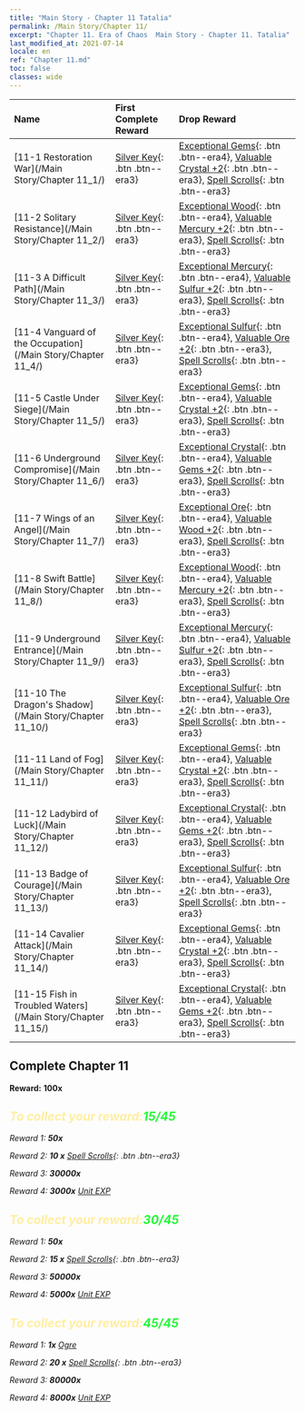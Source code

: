 ```yaml
---
title: "Main Story - Chapter 11 Tatalia"
permalink: /Main Story/Chapter 11/
excerpt: "Chapter 11. Era of Chaos  Main Story - Chapter 11. Tatalia"
last_modified_at: 2021-07-14
locale: en
ref: "Chapter 11.md"
toc: false
classes: wide
---
```


  | Name |  First Complete Reward | Drop Reward |
  |:------------|:------------|:------------| 
  | [11-1 Restoration War](/Main Story/Chapter 11_1/) | [Silver Key](/Items/con_693/){: .btn .btn--era3} | [Exceptional Gems](/Items/mat_37/){: .btn .btn--era4}, [Valuable Crystal +2](/Items/mat_31/){: .btn .btn--era3}, [Spell Scrolls](/Items/con_694/){: .btn .btn--era3} |
  | [11-2 Solitary Resistance](/Main Story/Chapter 11_2/) | [Silver Key](/Items/con_693/){: .btn .btn--era3} | [Exceptional Wood](/Items/mat_34/){: .btn .btn--era4}, [Valuable Mercury +2](/Items/mat_28/){: .btn .btn--era3}, [Spell Scrolls](/Items/con_694/){: .btn .btn--era3} |
  | [11-3 A Difficult Path](/Main Story/Chapter 11_3/) | [Silver Key](/Items/con_693/){: .btn .btn--era3} | [Exceptional Mercury](/Items/mat_35/){: .btn .btn--era4}, [Valuable Sulfur +2](/Items/mat_29/){: .btn .btn--era3}, [Spell Scrolls](/Items/con_694/){: .btn .btn--era3} |
  | [11-4 Vanguard of the Occupation](/Main Story/Chapter 11_4/) | [Silver Key](/Items/con_693/){: .btn .btn--era3} | [Exceptional Sulfur](/Items/mat_36/){: .btn .btn--era4}, [Valuable Ore +2](/Items/mat_26/){: .btn .btn--era3}, [Spell Scrolls](/Items/con_694/){: .btn .btn--era3} |
  | [11-5 Castle Under Siege](/Main Story/Chapter 11_5/) | [Silver Key](/Items/con_693/){: .btn .btn--era3} | [Exceptional Gems](/Items/mat_37/){: .btn .btn--era4}, [Valuable Crystal +2](/Items/mat_31/){: .btn .btn--era3}, [Spell Scrolls](/Items/con_694/){: .btn .btn--era3} |
  | [11-6 Underground Compromise](/Main Story/Chapter 11_6/) | [Silver Key](/Items/con_693/){: .btn .btn--era3} | [Exceptional Crystal](/Items/mat_38/){: .btn .btn--era4}, [Valuable Gems +2](/Items/mat_30/){: .btn .btn--era3}, [Spell Scrolls](/Items/con_694/){: .btn .btn--era3} |
  | [11-7 Wings of an Angel](/Main Story/Chapter 11_7/) | [Silver Key](/Items/con_693/){: .btn .btn--era3} | [Exceptional Ore](/Items/mat_33/){: .btn .btn--era4}, [Valuable Wood +2](/Items/mat_27/){: .btn .btn--era3}, [Spell Scrolls](/Items/con_694/){: .btn .btn--era3} |
  | [11-8 Swift Battle](/Main Story/Chapter 11_8/) | [Silver Key](/Items/con_693/){: .btn .btn--era3} | [Exceptional Wood](/Items/mat_34/){: .btn .btn--era4}, [Valuable Mercury +2](/Items/mat_28/){: .btn .btn--era3}, [Spell Scrolls](/Items/con_694/){: .btn .btn--era3} |
  | [11-9 Underground Entrance](/Main Story/Chapter 11_9/) | [Silver Key](/Items/con_693/){: .btn .btn--era3} | [Exceptional Mercury](/Items/mat_35/){: .btn .btn--era4}, [Valuable Sulfur +2](/Items/mat_29/){: .btn .btn--era3}, [Spell Scrolls](/Items/con_694/){: .btn .btn--era3} |
  | [11-10 The Dragon's Shadow](/Main Story/Chapter 11_10/) | [Silver Key](/Items/con_693/){: .btn .btn--era3} | [Exceptional Sulfur](/Items/mat_36/){: .btn .btn--era4}, [Valuable Ore +2](/Items/mat_26/){: .btn .btn--era3}, [Spell Scrolls](/Items/con_694/){: .btn .btn--era3} |
  | [11-11 Land of Fog](/Main Story/Chapter 11_11/) | [Silver Key](/Items/con_693/){: .btn .btn--era3} | [Exceptional Gems](/Items/mat_37/){: .btn .btn--era4}, [Valuable Crystal +2](/Items/mat_31/){: .btn .btn--era3}, [Spell Scrolls](/Items/con_694/){: .btn .btn--era3} |
  | [11-12 Ladybird of Luck](/Main Story/Chapter 11_12/) | [Silver Key](/Items/con_693/){: .btn .btn--era3} | [Exceptional Crystal](/Items/mat_38/){: .btn .btn--era4}, [Valuable Gems +2](/Items/mat_30/){: .btn .btn--era3}, [Spell Scrolls](/Items/con_694/){: .btn .btn--era3} |
  | [11-13 Badge of Courage](/Main Story/Chapter 11_13/) | [Silver Key](/Items/con_693/){: .btn .btn--era3} | [Exceptional Sulfur](/Items/mat_36/){: .btn .btn--era4}, [Valuable Ore +2](/Items/mat_26/){: .btn .btn--era3}, [Spell Scrolls](/Items/con_694/){: .btn .btn--era3} |
  | [11-14 Cavalier Attack](/Main Story/Chapter 11_14/) | [Silver Key](/Items/con_693/){: .btn .btn--era3} | [Exceptional Gems](/Items/mat_37/){: .btn .btn--era4}, [Valuable Crystal +2](/Items/mat_31/){: .btn .btn--era3}, [Spell Scrolls](/Items/con_694/){: .btn .btn--era3} |
  | [11-15 Fish in Troubled Waters](/Main Story/Chapter 11_15/) | [Silver Key](/Items/con_693/){: .btn .btn--era3} | [Exceptional Crystal](/Items/mat_38/){: .btn .btn--era4}, [Valuable Gems +2](/Items/mat_30/){: .btn .btn--era3}, [Spell Scrolls](/Items/con_694/){: .btn .btn--era3} |


## Complete Chapter 11

 **Reward:**  **100x** <i class="fas fa-gem"/>



## <span style="color: #ffeea0">To collect your reward:</span><span style="color: #27f73a">15/45</span>

 Reward 1:  **50x** <i class="fas fa-gem"/>

 Reward 2: **10 x** [Spell Scrolls](/Items/con_694/){: .btn .btn--era3}

 Reward 3:  **30000x** <i class="fas fa-coins"/>

 Reward 4:  **3000x** [Unit EXP](/Items/con_902/)



## <span style="color: #ffeea0">To collect your reward:</span><span style="color: #27f73a">30/45</span>

 Reward 1:  **50x** <i class="fas fa-gem"/>

 Reward 2: **15 x** [Spell Scrolls](/Items/con_694/){: .btn .btn--era3}

 Reward 3:  **50000x** <i class="fas fa-coins"/>

 Reward 4:  **5000x** [Unit EXP](/Items/con_902/)



## <span style="color: #ffeea0">To collect your reward:</span><span style="color: #27f73a">45/45</span>

 Reward 1:  **1x** [Ogre](/units/Ogre/)

 Reward 2: **20 x** [Spell Scrolls](/Items/con_694/){: .btn .btn--era3}

 Reward 3:  **80000x** <i class="fas fa-coins"/>

 Reward 4:  **8000x** [Unit EXP](/Items/con_902/)

